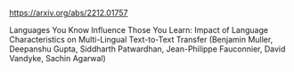 https://arxiv.org/abs/2212.01757

Languages You Know Influence Those You Learn: Impact of Language Characteristics on Multi-Lingual Text-to-Text Transfer (Benjamin Muller, Deepanshu Gupta, Siddharth Patwardhan, Jean-Philippe Fauconnier, David Vandyke, Sachin Agarwal)
